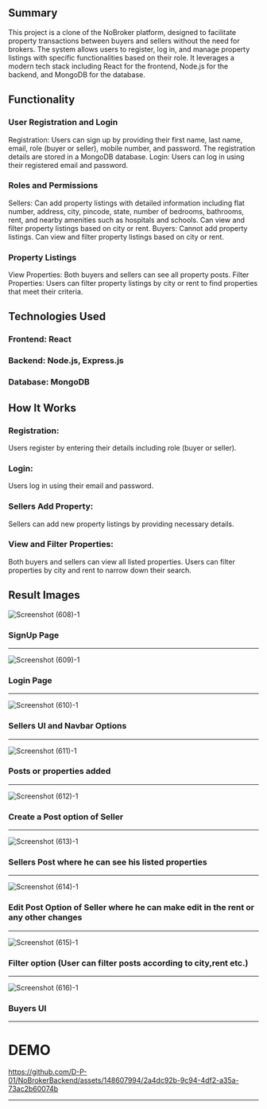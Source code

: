 <h2>Summary</h2>
This project is a clone of the NoBroker platform, designed to facilitate property transactions between buyers and sellers without the need for brokers. The system allows users to register, log in, and manage property listings with specific functionalities based on their role. It leverages a modern tech stack including React for the frontend, Node.js for the backend, and MongoDB for the database.

<h2>Functionality</h2>
<h3>User Registration and Login</h3> 
Registration: Users can sign up by providing their first name, last name, email, role (buyer or seller), mobile number, and password. The registration details are stored in a MongoDB database.
Login: Users can log in using their registered email and password.
<h3>Roles and Permissions</h3>
Sellers:
Can add property listings with detailed information including flat number, address, city, pincode, state, number of bedrooms, bathrooms, rent, and nearby amenities such as hospitals and schools.
Can view and filter property listings based on city or rent.
Buyers:
Cannot add property listings.
Can view and filter property listings based on city or rent.
<h3>Property Listings</h3>
View Properties: Both buyers and sellers can see all property posts.
Filter Properties: Users can filter property listings by city or rent to find properties that meet their criteria.

<h2>Technologies Used</h2>
<h3>Frontend: React</h3>
<h3>Backend: Node.js, Express.js</h3>
<h3>Database: MongoDB</h3>

<h2>How It Works</h2>
<h3>Registration:</h3>
Users register by entering their details including role (buyer or seller).
<h3>Login:</h3>
Users log in using their email and password.
<h3>Sellers Add Property:</h3>
Sellers can add new property listings by providing necessary details.
<h3>View and Filter Properties:</h3>
Both buyers and sellers can view all listed properties.
Users can filter properties by city and rent to narrow down their search.


<h2>Result Images</h2>

![Screenshot (608)-1](https://github.com/D-P-01/NoBrokerBackend/assets/148607994/49840c68-29d7-4d15-a891-f7f17978a838)
<h3>SignUp Page</h3>
<hr>

![Screenshot (609)-1](https://github.com/D-P-01/NoBrokerBackend/assets/148607994/b0fbf791-cf7c-4d4e-a06f-e50c294c220a)
<h3>Login Page</h3>
<hr>

![Screenshot (610)-1](https://github.com/D-P-01/NoBrokerBackend/assets/148607994/ead6fa16-be54-41c8-b085-5585151c8dfb)
<h3>Sellers UI and Navbar Options</h3>
<hr>

![Screenshot (611)-1](https://github.com/D-P-01/NoBrokerBackend/assets/148607994/cf4b5acd-2d31-461f-a931-812147d25f1e)
<h3>Posts or properties added</h3>
<hr>

![Screenshot (612)-1](https://github.com/D-P-01/NoBrokerBackend/assets/148607994/d4016c63-4c4d-45a0-9869-44afbae614f9)
<h3>Create a Post option of Seller</h3>
<hr>

![Screenshot (613)-1](https://github.com/D-P-01/NoBrokerBackend/assets/148607994/ec50ac65-fc57-43c0-80f3-44bf68873dc2)
<h3>Sellers Post where he can see his listed properties</h3>
<hr>

![Screenshot (614)-1](https://github.com/D-P-01/NoBrokerBackend/assets/148607994/098baf12-3bb4-4647-9cc8-0cea80816fc3)
<h3>Edit Post Option of Seller where he can make edit in the rent or any other changes</h3>
<hr>

![Screenshot (615)-1](https://github.com/D-P-01/NoBrokerBackend/assets/148607994/e4645bc4-67f0-463e-8560-a23c94735235)
<h3>Filter option (User can filter posts according to city,rent etc.)</h3>
<hr>

![Screenshot (616)-1](https://github.com/D-P-01/NoBrokerBackend/assets/148607994/a4a80175-9e5b-4e86-b90a-33154c06b8a6)
<h3>Buyers UI</h3>
<hr>

<h1>DEMO</h1>

https://github.com/D-P-01/NoBrokerBackend/assets/148607994/2a4dc92b-9c94-4df2-a35a-73ac2b60074b



<hr>
